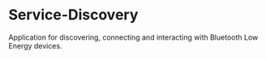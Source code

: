 # Service-Discovery
Application for discovering, connecting and interacting with Bluetooth Low Energy devices.

